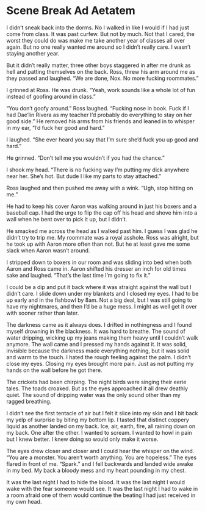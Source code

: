 #  Scene Break Ad Aetatem


I didn’t sneak back into the dorms. No I walked in like I would if I had just
come from class. It was past curfew. But not by much. Not that I cared, the
worst they could do was make me take another year of classes all over again. But
no one really wanted me around so I didn’t really care. I wasn’t staying another
year.


But it didn’t really matter, three other boys staggered in after me drunk as
hell and patting themselves on the back. Ross, threw his arm around me as they
passed and laughed. “We are done, Nox. No more fucking roommates.”


I grinned at Ross. He was drunk. “Yeah, work sounds like a whole lot of fun
instead of goofing around in class.”


“You don’t goofy around.” Ross laughed. “Fucking nose in book. Fuck if I had
Dae’lin Rivera as my teacher I’d probably do everything to stay on her good
side.” He removed his arms from his friends and leaned in to whisper in my ear,
“I’d fuck her good and hard.”


I laughed. “She ever heard you say that I’m sure she’d fuck you up good and
hard.”


He grinned. “Don’t tell me you wouldn’t if you had the chance.”


I shook my head. “There is no fucking way I’m putting my dick anywhere near her.
She’s hot. But dude I like my parts to stay attached.”


Ross laughed and then pushed me away with a wink. “Ugh, stop hitting on me.”


He had to keep his cover Aaron was walking around in just his boxers and a
baseball cap. I had the urge to flip the cap off his head and shove him into a
wall when he bent over to pick it up, but I didn’t.


He smacked me across the head as I walked past him. I guess I was glad he didn’t
try to trip me. My roommate was a royal asshole. Ross was alright, but he took
up with Aaron more often than not. But he at least gave me some slack when Aaron
wasn’t around.


I stripped down to boxers in our room and was sliding into bed when both Aaron
and Ross came in. Aaron shifted his dresser an inch for old times sake and
laughed. “That’s the last time I’m going to fix it.”


I could be a dip and put it back where it was straight against the wall but I
didn’t care. I slide down under my blankets and I closed my eyes. I had to be up
early and in the fishbowl by 8am. Not a big deal, but I was still going to have
my nightmares, and then I’d be a huge mess. I might as well get it over with
sooner rather than later.


The darkness came as it always does. I drifted in nothingness and I found myself
drowning in the blackness. It was hard to breathe. The sound of water dripping,
wicking up my jeans making them heavy until I couldn’t walk anymore. The wall
came and I pressed my hands against it. It was solid, invisible because the
darkness made everything nothing, but it was solid and warm to the touch. I
hated the rough feeling against the palm. I didn’t close my eyes. Closing my
eyes brought more pain. Just as not putting my hands on the wall before he got
there.


The crickets had been chirping. The night birds were singing their eerie tales.
The toads croaked. But as the eyes approached it all drew deathly quiet. The
sound of dripping water was the only sound other than my ragged breathing.


I didn’t see the first tentacle of air but I felt it slice into my skin and I
bit back my yelp of surprise by biting my bottom lip. I tasted that distinct
coppery liquid as another landed on my back. Ice, air, earth, fire, all raining
down on my back. One after the other. I wanted to scream. I wanted to howl in
pain but I knew better. I knew doing so would only make it worse.


The eyes drew closer and closer and I could hear the whisper on the wind. “You
are a monster. You aren’t worth anything. You are hopeless.” The eyes flared in
front of me. “Spark.” and I fell backwards and landed wide awake in my bed. My
back a bloody mess and my heart pounding in my chest.


It was the last night I had to hide the blood. It was the last night I would
wake with the fear someone would see. It was the last night I had to wake in a
room afraid one of them would continue the beating I had just received in my own
head.


<!--stackedit_data:
eyJoaXN0b3J5IjpbMjA0MTUzNTkyNl19
-->